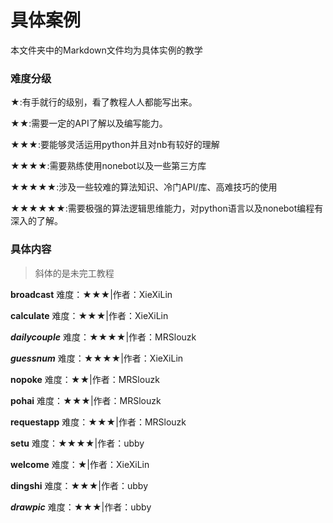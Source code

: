 # 具体案例

本文件夹中的Markdown文件均为具体实例的教学

### 难度分级

★:有手就行的级别，看了教程人人都能写出来。

★★:需要一定的API了解以及编写能力。

★★★:要能够灵活运用python并且对nb有较好的理解

★★★★:需要熟练使用nonebot以及一些第三方库

★★★★★:涉及一些较难的算法知识、冷门API/库、高难技巧的使用

★★★★★★:需要极强的算法逻辑思维能力，对python语言以及nonebot编程有深入的了解。

### 具体内容

> 斜体的是未完工教程

**broadcast** 难度：★★★|作者：XieXiLin

**calculate** 难度：★★★|作者：XieXiLin

***dailycouple*** 难度：★★★★|作者：MRSlouzk

***guessnum*** 难度：★★★★|作者：XieXiLin

**nopoke** 难度：★★|作者：MRSlouzk

**pohai** 难度：★★★|作者：MRSlouzk

**requestapp** 难度：★★★|作者：MRSlouzk

**setu** 难度：★★★★|作者：ubby

**welcome** 难度：★|作者：XieXiLin

**dingshi** 难度：★★★|作者：ubby

***drawpic*** 难度：★★★|作者：ubby
